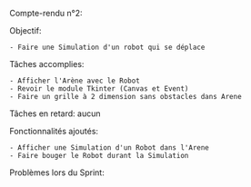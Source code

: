 Compte-rendu n°2:

Objectif:

	- Faire une Simulation d'un robot qui se déplace
	
Tâches accomplies:

	- Afficher l'Arène avec le Robot
	- Revoir le module Tkinter (Canvas et Event)
	- Faire un grille à 2 dimension sans obstacles dans Arene
	

Tâches en retard: aucun


Fonctionnalités ajoutés:
	
	- Afficher une Simulation d'un Robot dans l'Arene
	- Faire bouger le Robot durant la Simulation


Problèmes lors du Sprint:


